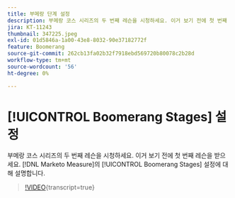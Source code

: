 ```yaml
---
title: 부메랑 단계 설정
description: 부메랑 코스 시리즈의 두 번째 레슨을 시청하세요. 이거 보기 전에 첫 번째 레슨을 받으세요.  [!DNL Marketo Measure]에서 부메랑 단계 설정에 대해 설명합니다.
jira: KT-11243
thumbnail: 347225.jpeg
exl-id: 01d5846a-1a00-43e8-8032-90e37182772f
feature: Boomerang
source-git-commit: 262cb13fa02b32f7918ebd569720b80078c2b28d
workflow-type: tm+mt
source-wordcount: '56'
ht-degree: 0%

---
```


# [!UICONTROL Boomerang Stages] 설정

부메랑 코스 시리즈의 두 번째 레슨을 시청하세요. 이거 보기 전에 첫 번째 레슨을 받으세요. [!DNL Marketo Measure]의 [!UICONTROL Boomerang Stages] 설정에 대해 설명합니다.

>[!VIDEO](https://video.tv.adobe.com/v/347225/?learn=on){transcript=true}

